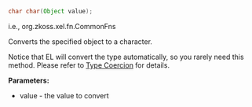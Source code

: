 ```java
char char(Object value);
```

  
i.e.,
<javadoc method="toChar(java.lang.Object)">org.zkoss.xel.fn.CommonFns</javadoc>

Converts the specified object to a character.

Notice that EL will convert the type automatically, so you rarely need
this method. Please refer to [Type
Coercion](ZUML_Reference/EL_Expressions/Type_Coercion) for
details.

**Parameters:**

- value - the value to convert


